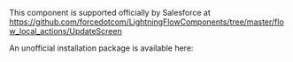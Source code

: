 This component is supported officially by Salesforce at https://github.com/forcedotcom/LightningFlowComponents/tree/master/flow_local_actions/UpdateScreen

An unofficial installation package is available here:

